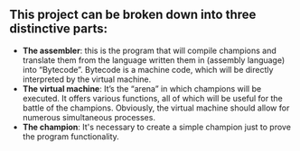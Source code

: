 ## This project can be broken down into three distinctive parts: ##

  * **The assembler**: this is the program that will compile champions and translate them from the language written them in (assembly language) into “Bytecode”. Bytecode is a machine code, which will be directly interpreted by the virtual machine.
  * **The virtual machine**: It’s the “arena” in which champions will be executed. It offers various functions, all of which will be useful for the battle of the champions. Obviously, the virtual machine should allow for numerous simultaneous processes.
  * **The champion**: It's necessary to create a simple champion just to prove the program functionality.
